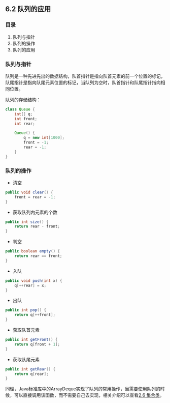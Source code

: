## 6.2 队列的应用



### 目录

1. 队列与指针
2. 队列的操作
3. 队列的应用



### 队列与指针

队列是一种先进先出的数据结构，队首指针是指向队首元素的前一个位置的标记，队尾指针是指向队尾元素位置的标记，当队列为空时，队首指针和队尾指针指向相同位置。

队列的存储结构：

```java
class Queue {
    int[] q;
    int front;
    int rear;
    
    Queue() {
        q = new int[1000];
        front = -1;
        rear = -1;
    }
}
```



### 队列的操作

* 清空

```java
public void clear() {
    front = rear = -1;
}
```

* 获取队列内元素的个数

```java
public int size() {
    return rear - front;
}
```

* 判空

```java
public boolean empty() {
    return rear == front;
}
```

* 入队

```java
public void push(int x) {
    q[++rear] = x;
}
```

* 出队

```java
public int pop() {
    return q[++front];
}
```

* 获取队首元素

```java
public int getFront() {
    return q[front + 1];
}
```

* 获取队尾元素

```java
public int getRear() {
    return q[rear];
}
```



同理，Java标准库中的ArrayDeque实现了队列的常用操作，当需要使用队列的时候，可以直接调用该函数，而不需要自己去实现，相关介绍可以查看[2.6 集合类](2.6集合类.md)。


